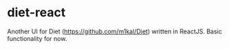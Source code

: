 # diet-react
Another UI for Diet (https://github.com/m1kal/Diet) written in ReactJS. Basic functionality for now.
